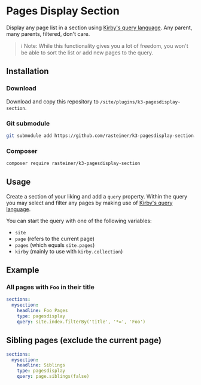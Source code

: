 # Pages Display Section

Display any page list in a section using [Kirby's query language](https://getkirby.com/docs/guide/blueprints/query-language). Any parent, many parents, filtered, don't care.

> ℹ️ Note: While this functionality gives you a lot of freedom, you won't be able to sort the list or add new pages to the query.

## Installation

### Download

Download and copy this repository to `/site/plugins/k3-pagesdisplay-section`.

### Git submodule

```bash
git submodule add https://github.com/rasteiner/k3-pagesdisplay-section.git site/plugins/rasteiner/k3-pagesdisplay-section
```

### Composer

```bash
composer require rasteiner/k3-pagesdisplay-section
```

## Usage

Create a section of your liking and add a `query` property. Within the query you may select and filter any pages by making use of [Kirby's query language](https://getkirby.com/docs/guide/blueprints/query-language).

You can start the query with one of the following variables:

- `site`
- `page` (refers to the current page)
- `pages` (which equals `site.pages`)
- `kirby` (mainly to use with `kirby.collection`)

## Example

### All pages with `Foo` in their title

```yaml
sections:
  mysection:
    headline: Foo Pages
    type: pagesdisplay
    query: site.index.filterBy('title', '*=', 'Foo')
```

## Sibling pages (exclude the current page)

```yaml
sections:
  mysection:
    headline: Siblings
    type: pagesdisplay
    query: page.siblings(false)
```
